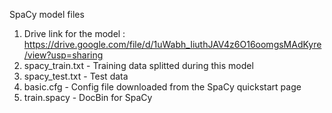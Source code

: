 SpaCy model files
1. Drive link for the model : https://drive.google.com/file/d/1uWabh_IiuthJAV4z6O16oomgsMAdKyre/view?usp=sharing
2. spacy_train.txt - Training data splitted during this model
3. spacy_test.txt - Test data
4. basic.cfg - Config file downloaded from the SpaCy quickstart page
5. train.spacy - DocBin for SpaCy
